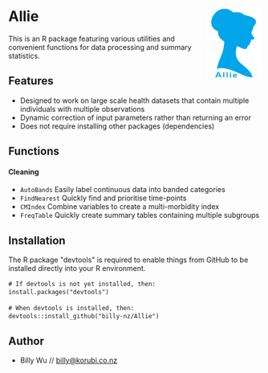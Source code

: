 # Allie <img src="images/Allie_logo.jpg" width = 110px align="right" vertical-align="top">

This is an R package featuring various utilities and convenient functions for data processing and summary statistics.

## Features
-	Designed to work on large scale health datasets that contain multiple individuals with multiple observations
-	Dynamic correction of input parameters rather than returning an error
-	Does not require installing other packages (dependencies)

## Functions

#### Cleaning
- `AutoBands` Easily label continuous data into banded categories
- `FindNearest` Quickly find and prioritise time-points
- `CMIndex` Combine variables to create a multi-morbidity index
- `FreqTable` Quickly create summary tables containing multiple subgroups

## Installation
The R package "devtools" is required to enable things from GitHub to be installed directly into your R environment.
```
# If devtools is not yet installed, then:
install.packages("devtools")

# When devtools is installed, then:
devtools::install_github("billy-nz/Allie")
```

## Author
- Billy Wu // billy@korubi.co.nz

